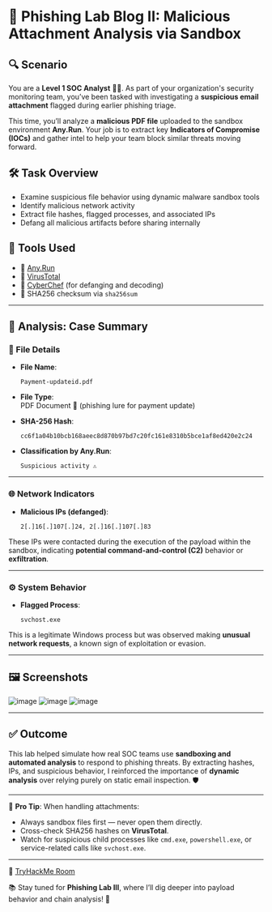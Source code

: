 # 🧪 Phishing Lab Blog II: Malicious Attachment Analysis via Sandbox

## 🔍 Scenario
You are a **Level 1 SOC Analyst** 🧑‍💻. As part of your organization's security monitoring team, you’ve been tasked with investigating a **suspicious email attachment** flagged during earlier phishing triage.

This time, you’ll analyze a **malicious PDF file** uploaded to the sandbox environment **Any.Run**. Your job is to extract key **Indicators of Compromise (IOCs)** and gather intel to help your team block similar threats moving forward.

## 🛠️ Task Overview
- Examine suspicious file behavior using dynamic malware sandbox tools
- Identify malicious network activity
- Extract file hashes, flagged processes, and associated IPs
- Defang all malicious artifacts before sharing internally

## 🧰 Tools Used
- 🧪 [Any.Run](https://app.any.run/)
- 🦠 [VirusTotal](https://www.virustotal.com/)
- 🧂 [CyberChef](https://gchq.github.io/CyberChef/) (for defanging and decoding)
- 🔐 SHA256 checksum via `sha256sum`

---

## 📁 Analysis: Case Summary

### 📄 File Details

- **File Name**:  
  ```plaintext
  Payment-updateid.pdf
  ```

- **File Type**:  
  PDF Document 📎 (phishing lure for payment update)

- **SHA-256 Hash**:  
  ```plaintext
  cc6f1a04b10bcb168aeec8d870b97bd7c20fc161e8310b5bce1af8ed420e2c24
  ```

- **Classification by Any.Run**:  
  ```plaintext
  Suspicious activity ⚠️
  ```

---

### 🌐 Network Indicators

- **Malicious IPs (defanged)**:
  ```plaintext
  2[.]16[.]107[.]24, 2[.]16[.]107[.]83
  ```

These IPs were contacted during the execution of the payload within the sandbox, indicating **potential command-and-control (C2)** behavior or **exfiltration**.

---

### ⚙️ System Behavior

- **Flagged Process**:
  ```plaintext
  svchost.exe
  ```

This is a legitimate Windows process but was observed making **unusual network requests**, a known sign of exploitation or evasion.

---

## 🖼️ Screenshots
![image](https://github.com/user-attachments/assets/b3314e6d-2aa0-4f90-9ba6-75b84639a662)
![image](https://github.com/user-attachments/assets/980cccb0-d019-49c1-8280-8c7ae956e7a1)
![image](https://github.com/user-attachments/assets/e149ae9f-ccb6-41f9-b0bf-ba5d6afca69b)

---

## ✅ Outcome
This lab helped simulate how real SOC teams use **sandboxing and automated analysis** to respond to phishing threats. By extracting hashes, IPs, and suspicious behavior, I reinforced the importance of **dynamic analysis** over relying purely on static email inspection. 🛡️

---

🧠 **Pro Tip**: When handling attachments:
- Always sandbox files first — never open them directly.
- Cross-check SHA256 hashes on **VirusTotal**.
- Watch for suspicious child processes like `cmd.exe`, `powershell.exe`, or service-related calls like `svchost.exe`.

---

🔗 [TryHackMe Room](https://tryhackme.com/room/phishingemails3tryoe)

📚 Stay tuned for **Phishing Lab III**, where I’ll dig deeper into payload behavior and chain analysis! 🧵
